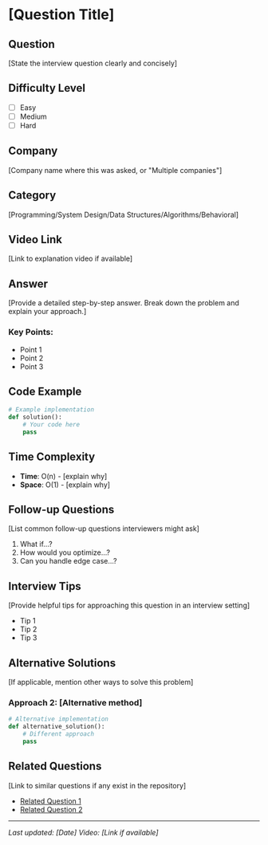 # [Question Title]

## Question
[State the interview question clearly and concisely]

## Difficulty Level
- [ ] Easy
- [ ] Medium
- [ ] Hard

## Company
[Company name where this was asked, or "Multiple companies"]

## Category
[Programming/System Design/Data Structures/Algorithms/Behavioral]

## Video Link
[Link to explanation video if available]

## Answer
[Provide a detailed step-by-step answer. Break down the problem and explain your approach.]

### Key Points:
- Point 1
- Point 2
- Point 3

## Code Example
```python
# Example implementation
def solution():
    # Your code here
    pass
```

## Time Complexity
- **Time**: O(n) - [explain why]
- **Space**: O(1) - [explain why]

## Follow-up Questions
[List common follow-up questions interviewers might ask]
1. What if...?
2. How would you optimize...?
3. Can you handle edge case...?

## Interview Tips
[Provide helpful tips for approaching this question in an interview setting]
- Tip 1
- Tip 2
- Tip 3

## Alternative Solutions
[If applicable, mention other ways to solve this problem]

### Approach 2: [Alternative method]
```python
# Alternative implementation
def alternative_solution():
    # Different approach
    pass
```

## Related Questions
[Link to similar questions if any exist in the repository]
- [Related Question 1](../path/to/related-question.md)
- [Related Question 2](../path/to/related-question.md)

---
*Last updated: [Date]*
*Video: [Link if available]*
